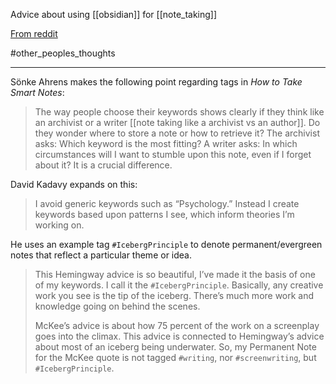 Advice about using [[obsidian]] for [[note_taking]]

[From reddit](https://www.reddit.com/r/ObsidianMD/comments/n7m5gx/backlinks_vs_tags)

#other_peoples_thoughts 

---

Sönke Ahrens makes the following point regarding tags in _How to Take Smart Notes_:

> The way people choose their keywords shows clearly if they think like an archivist or a writer [[note taking like a archivist vs an author]]. Do they wonder where to store a note or how to retrieve it? The archivist asks: Which keyword is the most fitting? A writer asks: In which circumstances will I want to stumble upon this note, even if I forget about it? It is a crucial difference.

David Kadavy expands on this:

> I avoid generic keywords such as “Psychology.” Instead I create keywords based upon patterns I see, which inform theories I’m working on.

He uses an example tag `#IcebergPrinciple` to denote permanent/evergreen notes that reflect a particular theme or idea.

> This Hemingway advice is so beautiful, I’ve made it the basis of one of my keywords. I call it the `#IcebergPrinciple`. Basically, any creative work you see is the tip of the iceberg. There’s much more work and knowledge going on behind the scenes.
> 
> McKee’s advice is about how 75 percent of the work on a screenplay goes into the climax. This advice is connected to Hemingway’s advice about most of an iceberg being underwater. So, my Permanent Note for the McKee quote is not tagged `#writing`, nor `#screenwriting`, but `#IcebergPrinciple`.